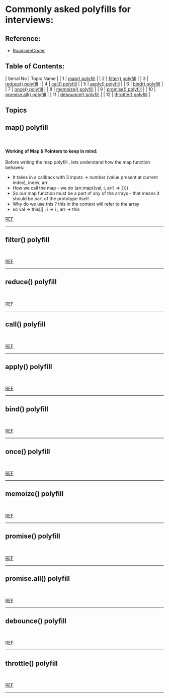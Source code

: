 # Commonly asked polyfills for interviews:

## Reference:

- [RoadsideCoder](https://www.youtube.com/watch?v=Th3rZjfKKhI)

## Table of Contents:

| Serial No | Topic Name |
| 1 | [map() polyfill](#map-polyfill) |
| 2 | [filter() polyfill](#filter-polyfill) |
| 3 | [reduce() polyfill](#reduce-polyfill) |
| 4 | [call() polyfill](#call-polyfill) |
| 5 | [apply() polyfill](#apply-polyfill) |
| 6 | [bind() polyfill](#bind-polyfill) |
| 7 | [once() polyfill](#once-polyfill) |
| 8 | [memoize() polyfill](#memoize-polyfill) |
| 9 | [promise() polyfill](#promise-polyfill) |
| 10 | [promise.all() polyfill](#promise-all-polyfill) |
| 11 | [debounce() polyfill](#debounce-polyfill) |
| 12 | [throttle() polyfill](#throttle-polyfill) |

## Topics

## <a name="map-polyfill"></a><h2>map() polyfill</h2>

<br>

#### Working of Map & Pointers to keep in mind:

Before writing the map polyfill , lets understand how the map function behaves:

- It takes in a callback with 3 inputs -> number (value present at current index), index, arr
- How we call the map - we do (arr.map((val, i, arr) => {}))
- So our map function must be a part of any of the arrays - that means it should be part of the prototype itself.
- Why do we use this ? this in the context will refer to the array
- so val -> this[i] ; i -> i ; arr -> this

[REF]()

---

## <a name="filter-polyfill"></a><h2>filter() polyfill</h2>

<br>

[REF]()

---

## <a name="reduce-polyfill"></a><h2>reduce() polyfill</h2>

<br>

[REF]()

---

## <a name="call-polyfill"></a><h2>call() polyfill</h2>

<br>

[REF]()

---

## <a name="apply-polyfill"></a><h2>apply() polyfill</h2>

<br>

[REF]()

---

## <a name="bind-polyfill"></a><h2>bind() polyfill</h2>

<br>

[REF]()

---

## <a name="once-polyfill"></a><h2>once() polyfill</h2>

<br>

[REF]()

---

## <a name="memoize-polyfill"></a><h2>memoize() polyfill</h2>

<br>

[REF]()

---

## <a name="promise-polyfill"></a><h2>promise() polyfill</h2>

<br>

[REF]()

---

## <a name="promise-all-polyfill"></a><h2>promise.all() polyfill</h2>

<br>

[REF]()

---

## <a name="debounce-polyfill"></a><h2>debounce() polyfill</h2>

<br>

[REF]()

---

## <a name="throttle-polyfill"></a><h2>throttle() polyfill</h2>

<br>

[REF]()

---
